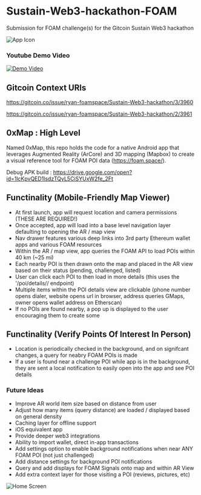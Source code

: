 # Sustain-Web3-hackathon-FOAM
Submission for FOAM challenge(s) for the Gitcoin Sustain Web3 hackathon

![App Icon](https://github.com/dhodge229/Sustain-Web3-hackathon-FOAM/blob/master/previews/app_icon.png?raw=true)

### Youtube Demo Video
[![Demo Video](https://img.youtube.com/vi/Rgc2mX6d-ek/0.jpg)](https://www.youtube.com/watch?v=Rgc2mX6d-ek)

## Gitcoin Context URls
https://gitcoin.co/issue/ryan-foamspace/Sustain-Web3-hackathon/3/3960

https://gitcoin.co/issue/ryan-foamspace/Sustain-Web3-hackathon/2/3961

## 0xMap : High Level
Named 0xMap, this repo holds the code for a native Android app that leverages 
Augmented Reality (ArCore) and 3D mapping (Mapbox) to create a visual reference tool for 
FOAM POI data (https://foam.space/). 

Debug APK build : https://drive.google.com/open?id=1lcKpvQED1lsdzTQyL5CiSYUxW2fe_2Ft

## Functinality (Mobile-Friendly Map Viewer)
- At first launch, app will request location and camera permissions (THESE ARE REQUIRED!)
- Once accepted, app will load into a base level navigation layer defaulting to opening the AR / map view
- Nav drawer features various deep links into 3rd party Ethereum wallet apps and various FOAM resources 
- Within the AR / map view, app queries the FOAM API to load POIs within 40 km (~25 mi) 
- Each nearby POI is then drawn onto the map and placed in the AR view based on their status (pending, challenged, listed)
- User can click each POI to then load in more details (this uses the '/poi/details// endpoint)
- Multiple items within the POI details view are clickable (phone number opens dialer, website opens url in browser, address queries GMaps, owner opens wallet address on Etherscan)
- If no POIs are found nearby, a pop up is displayed to the user encouraging them to create some

## Functinality (Verify Points Of Interest In Person)
- Location is periodically checked in the background, and on signifcant changes, a query for neabry FOAM POIs is made
- If a user is found near a challenge POI while app is in the background, they are sent a local notification to easily open into the app and see POI details


### Future Ideas
- Improve AR world item size based on distance from user
- Adjust how many items (query distance) are loaded / displayed based on general density 
- Caching layer for offline support
- iOS equivalent app
- Provide deeper web3 integrations
- Ability to import wallet, direct in-app transactions
- Add settings option to enable background notifications when near ANY FOAM POI (not just challenged)
- Add distance settings for background POI notifications 
- Query and add displays for FOAM Signals onto map and within AR View
- Add extra context layer for those visiting a POI (reviews, pictures, etc)


![Home Screen](https://github.com/dhodge229/Sustain-Web3-hackathon-FOAM/blob/master/previews/app_nav.jpg?raw=true)
